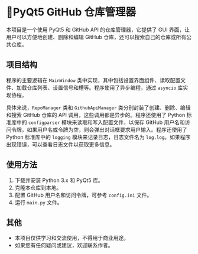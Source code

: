 # 🐍PyQt5 GitHub 仓库管理器

本项目是一个使用 PyQt5 和 GitHub API 的仓库管理器，它提供了 GUI 界面，让用户可以方便地创建、删除和编辑 GitHub 仓库，还可以搜索自己的仓库或所有公共仓库。

## 项目结构

程序的主要逻辑在 `MainWindow` 类中实现，其中包括设置界面组件、读取配置文件、加载仓库列表、设置信号和槽等。程序使用了异步编程，通过 `asyncio` 库实现协程。

具体来说，`RepoManager` 类和 `GithubApiManager` 类分别封装了创建、删除、编辑和搜索 GitHub 仓库的 API 调用，这些调用都是异步的。程序还使用了 Python 标准库中的 `configparser` 模块来读取和写入配置文件，以保存 GitHub 用户名和访问令牌。如果用户名或令牌为空，则会弹出对话框要求用户输入。程序还使用了 Python 标准库中的 `logging` 模块来记录日志，日志文件名为 `log.log`。如果程序出现错误，可以查看日志文件以获取更多信息。

## 使用方法

1. 下载并安装 Python 3.x 和 PyQt5 库。
2. 克隆本仓库到本地。
3. 配置 GitHub 用户名和访问令牌，可参考 `config.ini` 文件。
4. 运行 `main.py` 文件。

## 其他

- 本项目仅供学习和交流使用，不得用于商业用途。
- 如果您有任何疑问或建议，欢迎联系作者。